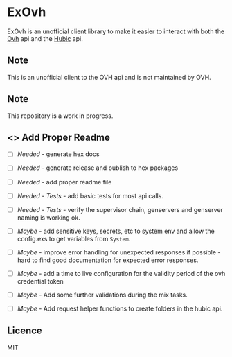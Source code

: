 # ExOvh

ExOvh is an unofficial client library to make it easier to interact with both the [Ovh](https://api.ovh.com/) api 
and the [Hubic](https://api.hubic.com/) api.

## Note 

This is an unofficial client to the OVH api and is not maintained by OVH.


## Note

This repository is a work in progress.

## <<TODO>> Add Proper Readme


- [ ] *Needed* - generate hex docs
- [ ] *Needed* - generate release and publish to hex packages
- [ ] *Needed* - add proper readme file
- [ ] *Needed* - *Tests* - add basic tests for most api calls.
- [ ] *Needed* - *Tests* - verify the supervisor chain, genservers and genserver naming is working ok.

 
- [ ] *Maybe* - add sensitive keys, secrets, etc to system env and allow the config.exs to get variables from `System`.
- [ ] *Maybe* - improve error handling for unexpected responses if possible - hard to find good documentation for expected error responses.
- [ ] *Maybe* - add a time to live configuration for the validity period of the ovh credential token
- [ ] *Maybe* - Add some further validations during the mix tasks.
- [ ] *Maybe* - Add request helper functions to create folders in the hubic api.



## Licence 

MIT
